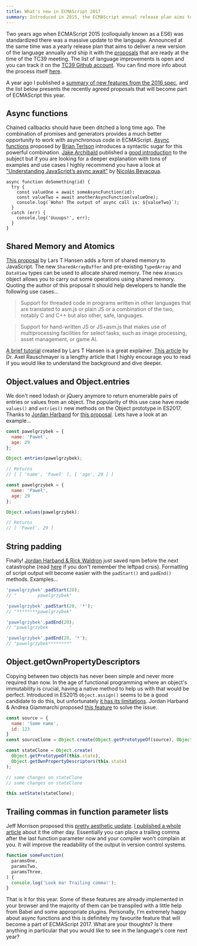 ```yaml
---
title: What's new in ECMAScript 2017
summary: Introduced in 2015, the ECMAScript annual release plan aims to add to the language any proposals that are ready at the time of the TC39 meeting. Here's what's new in ES2017.
---
```


Two years ago when ECMAScript 2015 (colloquially known as a ES6) was standardized there was a massive update to the language. Announced at the same time was a yearly release plan that aims to deliver a new version of the language annually and ship it with the [proposals](https://github.com/tc39/ecma262/blob/master/README.md) that are ready at the time of the TC39 meeting. The list of language improvements is open and you can track it on the [TC39 Github account](https://github.com/tc39/proposals). You can find more info about the process itself [here](https://tc39.github.io/process-document/).

A year ago I published a [summary of new features from the 2016 spec](https://pawelgrzybek.com/whats-new-in-ecmascript-2016-es7/), and the list below presents the recently agreed proposals that will become part of ECMAScript this year.

## Async functions

Chained callbacks should have been ditched a long time ago. The combination of promises and generators provides a much better opportunity to work with asynchronous code in ECMAScript. [Async functions](https://tc39.github.io/ecmascript-asyncawait/) proposed by [Brian Terlson](https://twitter.com/bterlson) introduces a syntactic sugar for this powerful combination. [Jake Archibald](https://twitter.com/jaffathecake) published a [good introduction](https://developers.google.com/web/fundamentals/primers/async-functions) to the subject but if you are looking for a deeper explanation with tons of examples and use cases I highly recommend you have a look at ["Understanding JavaScript’s async await"](https://ponyfoo.com/articles/understanding-javascript-async-await) by [Nicolás Bevacqua](https://twitter.com/nzgb).

```
async function doSomething(id) {
  try {
    const valueOne = await someAsyncFunction(id);
    const valueTwo = await anotherAsyncFunction(valueOne);
    console.log(`Woho! The output of async call is: ${valueTwo}`);
  }
  catch (err) {
    console.log('Uuuups!', err);
  }
}
```

## Shared Memory and Atomics

[This proposal](https://github.com/tc39/ecmascript_sharedmem) by Lars T Hansen adds a form of shared memory to JavaScript. The new `SharedArrayBuffer` and  pre-existing `TypedArray` and `DataView` types can be used to allocate shared memory. The new `Atomics` object allows you to carry out some operations using shared memory. Quoting the author of this proposal it should help developers to handle the following use cases...

> Support for threaded code in programs written in other languages that are translated to asm.js or plain JS or a combination of the two, notably C and C++ but also other, safe, languages.

> Support for hand-written JS or JS+asm.js that makes use of multiprocessing facilities for select tasks, such as image processing, asset management, or game AI.

[A brief tutorial](https://github.com/tc39/ecmascript_sharedmem/blob/master/TUTORIAL.md) created by Lars T Hansen is a great explainer. [This article](http://2ality.com/2017/01/shared-array-buffer.html) by Dr. Axel Rauschmayer is a lengthy article that I highly encourage you to read if you would like to understand the background and dive deeper.

## Object.values and Object.entries

We don't need lodash or jQuery anymore to return enumerable pairs of entries or values from an object. The popularity of this use case have made `values()` and `entries()` new methods on the Object prototype in ES2017. Thanks to [Jordan Harband](https://twitter.com/ljharb) for [this proposal](https://github.com/tc39/proposal-object-values-entries). Lets have a look at an example...

```js
const pawelgrzybek = {
  name: 'Paweł',
  age: 29
};

Object.entries(pawelgrzybek);

// Returns
// [ [ 'name', 'Paweł' ], [ 'age', 29 ] ]
```

```js
const pawelgrzybek = {
  name: 'Paweł',
  age: 29
};

Object.values(pawelgrzybek);

// Returns
// [ 'Paweł', 29 ]
```

## String padding

Finally! [Jordan Harband & Rick Waldron](https://github.com/tc39/proposal-string-pad-start-end) just saved npm before the next catastrophe (read [here](http://www.theregister.co.uk/2016/03/23/npm_left_pad_chaos/) if you don't remember the leftpad crsis). Formatting of script output will become easier with the `padStart()` and `padEnd()` methods. Examples...

```js
'pawelgrzybek'.padStart(20);
// "        pawelgrzybek"

'pawelgrzybek'.padStart(20, '*');
// "********pawelgrzybek"
```

```js
'pawelgrzybek'.padEnd(20);
// "pawelgrzybek        "

'pawelgrzybek'.padEnd(20, '*');
// "pawelgrzybek********"
```

## Object.getOwnPropertyDescriptors

Copying between two objects has never been simple and never more required than now. In the age of functional programming where an object's immutability is crucial, having a native method to help us with that would be perfect. Introduced in ES2015 `Object.assign()` seems to be a good candidate to do this, but unfortunately [it has its limitations](http://2ality.com/2016/02/object-getownpropertydescriptors.html). Jordan Harband & Andrea Giammarchi proposed [this feature](https://github.com/tc39/proposal-object-getownpropertydescriptors) to solve the issue.

```js
const source = {
  name: 'Some name',
  id: 123
}
const sourceClone = Object.create(Object.getPrototypeOf(source), Object.getOwnPropertyDescriptors(source));
```

```js
const stateClone = Object.create(
  Object.getPrototypeOf(this.state),
  Object.getOwnPropertyDescriptors(this.state)
);

// some changes on stateClone
// some changes on stateClone

this.setState(stateClone);
```

## Trailing commas in function parameter lists

Jeff Morrison proposed this [pretty aesthetic update](https://github.com/tc39/proposal-trailing-function-commas). [I published a whole article](https://pawelgrzybek.com/trailing-comma-in-ecmascript2017-function-parameter-list/) about it the other day. Essentially you can place a trailing comma after the last function parameter now and your compiler won't complain at you. It will improve the readability of the output in version control systems.

```js
function someFunction(
  paramsOne,
  paramsTwo,
  paramsThree,
) {
  console.log('Look ma! Trailing comma!');
}
```

That is it for this year. Some of these features are already implemented in your browser and the majority of them can be transpiled with a little help from Babel and some appropriate plugins. Personally, I'm extremely happy about async functions and this is definitely my favourite feature that will become a part of ECMAScript 2017. What are your thoughts? Is there anything in particular that you would like to see in the language's core next year?
